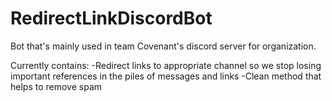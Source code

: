 # RedirectLinkDiscordBot
Bot that's mainly used in team Covenant's discord server for organization.

Currently contains:
  -Redirect links to appropriate channel so we stop losing important references in the piles of messages and links
  -Clean method that helps to remove spam
